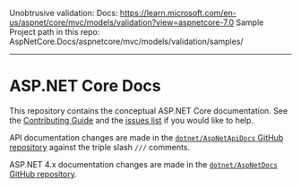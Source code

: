 Unobtrusive validation: 
Docs: https://learn.microsoft.com/en-us/aspnet/core/mvc/models/validation?view=aspnetcore-7.0
Sample Project path in this repo: AspNetCore.Docs/aspnetcore/mvc/models/validation/samples/

-------------------------
# ASP.NET Core Docs

This repository contains the conceptual ASP.NET Core documentation. See the [Contributing Guide](CONTRIBUTING.md) and the [issues list](https://github.com/dotnet/AspNetCore.Docs/issues) if you would like to help.

API documentation changes are made in the [`dotnet/AspNetApiDocs` GitHub repository](https://github.com/dotnet/AspNetApiDocs) against the triple slash `///` comments.

ASP.NET 4.x documentation changes are made in the [`dotnet/AspNetDocs` GitHub repository](https://github.com/dotnet/AspNetDocs).
